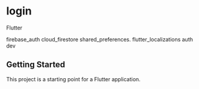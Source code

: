 # login



Flutter

firebase_auth
 cloud_firestore
   shared_preferences.
     flutter_localizations auth dev

## Getting Started

This project is a starting point for a Flutter application.
